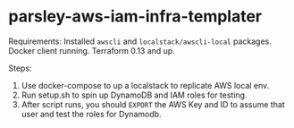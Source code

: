 # parsley-aws-iam-infra-templater

Requirements:
Installed `awscli` and `localstack/awscli-local` packages.
Docker client running.
Terraform 0.13 and up.

Steps:
1. Use docker-compose to up a localstack to replicate AWS local env.
2. Run setup.sh to spin up DynamoDB and IAM roles for testing.
3. After script runs, you should `EXPORT` the AWS Key and ID to assume that user and test the roles for Dynamodb.
